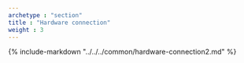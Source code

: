 ```yaml
---
archetype : "section"
title : "Hardware connection"
weight : 3
---
```


{% include-markdown "../../../common/hardware-connection2.md" %}
